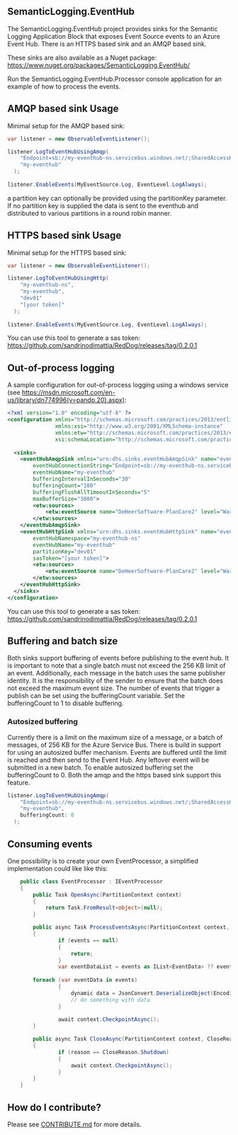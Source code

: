 ## SemanticLogging.EventHub
The SemanticLogging.EventHub project provides sinks for the Semantic Logging Application Block that exposes Event Source events to an Azure Event Hub. There is an HTTPS based sink and an AMQP based sink.

These sinks are also available as a Nuget package: https://www.nuget.org/packages/SemanticLogging.EventHub/ 

Run the SemanticLogging.EventHub.Processor console application for an example of how to process the events.

## AMQP based sink Usage

Minimal setup for the AMQP based sink:
```c#
var listener = new ObservableEventListener();

listener.LogToEventHubUsingAmqp(
    "Endpoint=sb://my-eventhub-ns.servicebus.windows.net/;SharedAccessKeyName=RootManageSharedAccessKey;SharedAccessKey=[your key]",
    "my-eventhub"
  );
  
listener.EnableEvents(MyEventSource.Log, EventLevel.LogAlways);
```

a partition key can optionally be provided using the partitionKey parameter. If no partition key is supplied the data is sent to the eventhub and distributed to various partitions in a round robin manner. 

## HTTPS based sink Usage

Minimal setup for the HTTPS based sink:
```c#
var listener = new ObservableEventListener();

listener.LogToEventHubUsingHttp(
    "my-eventhub-ns",
    "my-eventhub",
    "dev01"
    "[your token]"
  );
  
listener.EnableEvents(MyEventSource.Log, EventLevel.LogAlways);
```

You can use this tool to generate a sas token: https://github.com/sandrinodimattia/RedDog/releases/tag/0.2.0.1

## Out-of-process logging

A sample configuration for out-of-process logging using a windows service (see https://msdn.microsoft.com/en-us/library/dn774996(v=pandp.20).aspx):

```xml
<?xml version="1.0" encoding="utf-8" ?>
<configuration xmlns="http://schemas.microsoft.com/practices/2013/entlib/semanticlogging/etw"
               xmlns:xsi="http://www.w3.org/2001/XMLSchema-instance"
			   xmlns:etw="http://schemas.microsoft.com/practices/2013/entlib/semanticlogging/etw"
               xsi:schemaLocation="http://schemas.microsoft.com/practices/2013/entlib/semanticlogging/etw SemanticLogging-svc.xsd">
  
  <sinks>
	<eventHubAmqpSink xmlns="urn:dhs.sinks.eventHubAmqpSink" name="eventHubAmqpSink" type ="SemanticLogging.EventHub.EventHubAmqpSink, EnterpriseLibrary.SemanticLogging.EventHub"
		eventHubConnectionString="Endpoint=sb://my-eventhub-ns.servicebus.windows.net/;SharedAccessKeyName=RootManageSharedAccessKey;SharedAccessKey=[your key]"
		eventHubName="my-eventhub"
		bufferingIntervalInSeconds="30"
		bufferingCount="100"
		bufferingFlushAllTimeoutInSeconds="5"
		maxBufferSize="3000">
		<etw:sources>
			<etw:eventSource name="DeHeerSoftware-PlanCare2" level="Warning" />
		</etw:sources>
	</eventHubAmqpSink>
	<eventHubHttpSink xmlns="urn:dhs.sinks.eventHubHttpSink" name="eventHubHttpSink" type ="SemanticLogging.EventHub.EventHubHttpSink, EnterpriseLibrary.SemanticLogging.EventHub"
		eventHubNamespace="my-eventhub-ns"
		eventHubName="my-eventhub"
		partitionKey="dev01"
		sasToken="[your token]">
		<etw:sources>
			<etw:eventSource name="DeHeerSoftware-PlanCare2" level="Warning" />
		</etw:sources>
	</eventHubHttpSink>
  </sinks>
</configuration>
```

You can use this tool to generate a sas token: https://github.com/sandrinodimattia/RedDog/releases/tag/0.2.0.1

## Buffering and batch size

Both sinks support buffering of events before publishing to the event hub. It is important to note that a single batch must not exceed the 256 KB limit of an event. Additionally, each message in the batch uses the same publisher identity. It is the responsibility of the sender to ensure that the batch does not exceed the maximum event size. The number of events that trigger a publish can be set using the bufferingCount variable. Set the bufferingCount to 1 to disable buffering.

### Autosized buffering

Currently there is a limit on the maximum size of a message, or a batch of messages, of 256 KB for the Azure Service Bus. There is build in support for using an autosized buffer mechanism. Events are buffered until the limit is reached and then send to the Event Hub. Any leftover event will be submitted in a new batch. To enable autosized buffering set the bufferingCount to 0. Both the amqp and the https based sink support this feature.

```c#
listener.LogToEventHubUsingAmqp(
    "Endpoint=sb://my-eventhub-ns.servicebus.windows.net/;SharedAccessKeyName=RootManageSharedAccessKey;SharedAccessKey=[your key]",
    "my-eventhub",
    bufferingCount: 0
  );
```

## Consuming events

One possibility is to create your own EventProcessor, a simplified implementation could like like this:

```c#
    public class EventProcessor : IEventProcessor
    {
        public Task OpenAsync(PartitionContext context)
        {
            return Task.FromResult<object>(null);
        }

        public async Task ProcessEventsAsync(PartitionContext context, IEnumerable<EventData> events)
        {
                if (events == null)
                {
                    return;
                }
                var eventDataList = events as IList<EventData> ?? events.ToList();
			
		foreach (var eventData in events)
            	{
                	dynamic data = JsonConvert.DeserializeObject(Encoding.Default.GetString(eventData.GetBytes()));
                	// do something with data
            	}
				
                await context.CheckpointAsync();
        }

        public async Task CloseAsync(PartitionContext context, CloseReason reason)
        {
                if (reason == CloseReason.Shutdown)
                {
                    await context.CheckpointAsync();
                }
        }
    }
```


## How do I contribute?

Please see [CONTRIBUTE.md](/CONTRIBUTE.md) for more details.

